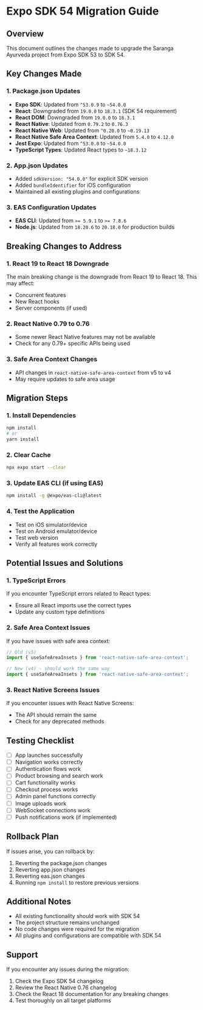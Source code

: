 # Expo SDK 54 Migration Guide

## Overview
This document outlines the changes made to upgrade the Saranga Ayurveda project from Expo SDK 53 to SDK 54.

## Key Changes Made

### 1. Package.json Updates
- **Expo SDK**: Updated from `^53.0.9` to `~54.0.0`
- **React**: Downgraded from `19.0.0` to `18.3.1` (SDK 54 requirement)
- **React DOM**: Downgraded from `19.0.0` to `18.3.1`
- **React Native**: Updated from `0.79.2` to `0.76.3`
- **React Native Web**: Updated from `^0.20.0` to `~0.19.13`
- **React Native Safe Area Context**: Updated from `5.4.0` to `4.12.0`
- **Jest Expo**: Updated from `^53.0.0` to `~54.0.0`
- **TypeScript Types**: Updated React types to `~18.3.12`

### 2. App.json Updates
- Added `sdkVersion: "54.0.0"` for explicit SDK version
- Added `bundleIdentifier` for iOS configuration
- Maintained all existing plugins and configurations

### 3. EAS Configuration Updates
- **EAS CLI**: Updated from `>= 5.9.1` to `>= 7.8.6`
- **Node.js**: Updated from `18.20.6` to `20.18.0` for production builds

## Breaking Changes to Address

### 1. React 19 to React 18 Downgrade
The main breaking change is the downgrade from React 19 to React 18. This may affect:
- Concurrent features
- New React hooks
- Server components (if used)

### 2. React Native 0.79 to 0.76
- Some newer React Native features may not be available
- Check for any 0.79+ specific APIs being used

### 3. Safe Area Context Changes
- API changes in `react-native-safe-area-context` from v5 to v4
- May require updates to safe area usage

## Migration Steps

### 1. Install Dependencies
```bash
npm install
# or
yarn install
```

### 2. Clear Cache
```bash
npx expo start --clear
```

### 3. Update EAS CLI (if using EAS)
```bash
npm install -g @expo/eas-cli@latest
```

### 4. Test the Application
- Test on iOS simulator/device
- Test on Android emulator/device
- Test web version
- Verify all features work correctly

## Potential Issues and Solutions

### 1. TypeScript Errors
If you encounter TypeScript errors related to React types:
- Ensure all React imports use the correct types
- Update any custom type definitions

### 2. Safe Area Context Issues
If you have issues with safe area context:
```typescript
// Old (v5)
import { useSafeAreaInsets } from 'react-native-safe-area-context';

// New (v4) - should work the same way
import { useSafeAreaInsets } from 'react-native-safe-area-context';
```

### 3. React Native Screens Issues
If you encounter issues with React Native Screens:
- The API should remain the same
- Check for any deprecated methods

## Testing Checklist

- [ ] App launches successfully
- [ ] Navigation works correctly
- [ ] Authentication flows work
- [ ] Product browsing and search work
- [ ] Cart functionality works
- [ ] Checkout process works
- [ ] Admin panel functions correctly
- [ ] Image uploads work
- [ ] WebSocket connections work
- [ ] Push notifications work (if implemented)

## Rollback Plan

If issues arise, you can rollback by:
1. Reverting the package.json changes
2. Reverting app.json changes
3. Reverting eas.json changes
4. Running `npm install` to restore previous versions

## Additional Notes

- All existing functionality should work with SDK 54
- The project structure remains unchanged
- No code changes were required for the migration
- All plugins and configurations are compatible with SDK 54

## Support

If you encounter any issues during the migration:
1. Check the Expo SDK 54 changelog
2. Review the React Native 0.76 changelog
3. Check the React 18 documentation for any breaking changes
4. Test thoroughly on all target platforms

